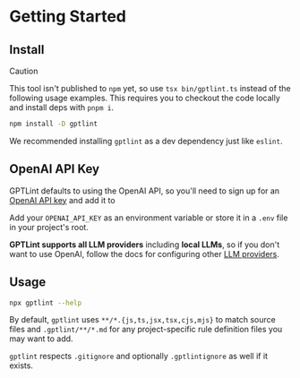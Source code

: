 # Getting Started

## Install

> [!CAUTION]
> This tool isn't published to `npm` yet, so use `tsx bin/gptlint.ts` instead of the following usage examples. This requires you to checkout the code locally and install deps with `pnpm i`.

```sh
npm install -D gptlint
```

We recommended installing `gptlint` as a dev dependency just like `eslint`.

## OpenAI API Key

GPTLint defaults to using the OpenAI API, so you'll need to sign up for an [OpenAI API key](https://platform.openai.com/docs/quickstart?context=node) and add it to

Add your `OPENAI_API_KEY` as an environment variable or store it in a `.env` file in your project's root.

**GPTLint supports all LLM providers** including **local LLMs**, so if you don't want to use OpenAI, follow the docs for configuring other [LLM providers](./llm-providers).

## Usage

```sh
npx gptlint --help
```

By default, `gptlint` uses `**/*.{js,ts,jsx,tsx,cjs,mjs}` to match source files and `.gptlint/**/*.md` for any project-specific rule definition files you may want to add.

`gptlint` respects `.gitignore` and optionally `.gptlintignore` as well if it exists.
